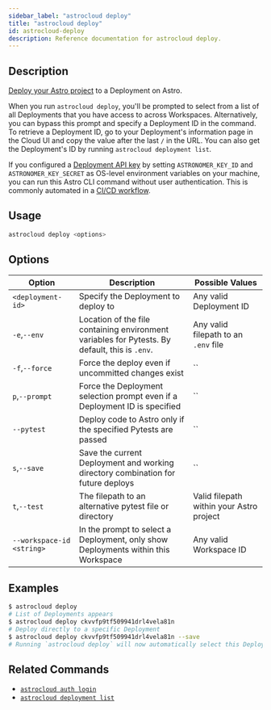 ```yaml
---
sidebar_label: "astrocloud deploy"
title: "astrocloud deploy"
id: astrocloud-deploy
description: Reference documentation for astrocloud deploy.
---
```


## Description

[Deploy your Astro project](deploy-code.md) to a Deployment on Astro.

When you run `astrocloud deploy`, you'll be prompted to select from a list of all Deployments that you have access to across Workspaces. Alternatively, you can bypass this prompt and specify a Deployment ID in the command. To retrieve a Deployment ID, go to your Deployment's information page in the Cloud UI and copy the value after the last `/` in the URL. You can also get the Deployment's ID by running `astrocloud deployment list`.

If you configured a [Deployment API key](api-keys.md) by setting `ASTRONOMER_KEY_ID` and `ASTRONOMER_KEY_SECRET` as OS-level environment variables on your machine, you can run this Astro CLI command without user authentication. This is commonly automated in a [CI/CD workflow](ci-cd.md).

## Usage

```sh
astrocloud deploy <options>
```

## Options

| Option                    | Description                                                                                                       | Possible Values                          |
| ------------------------- | ----------------------------------------------------------------------------------------------------------------- | ---------------------------------------- |
| `<deployment-id>`         | Specify the Deployment to deploy to                                                                              | Any valid Deployment ID           |
| `-e`,`--env`              | Location of the file containing environment variables for Pytests. By default, this is `.env`.                                 | Any valid filepath to an `.env` file     |
| `-f`,`--force`            | Force the deploy even if uncommitted changes exist                                                                | ``                                       |
| `p`,`--prompt`            | Force the Deployment selection prompt even if a Deployment ID is specified                           | ``                                       |
| `--pytest`                | Deploy code to Astro only if the specified Pytests are passed                                                     | ``                                       |
| `s`,`--save`              | Save the current Deployment and working directory combination for future deploys                                              | ``                                       |
| `t`,`--test`              | The filepath to an alternative pytest file or directory | Valid filepath within your Astro project |
| `--workspace-id <string>` | In the prompt to select a Deployment, only show Deployments within this Workspace                                                                             | Any valid Workspace ID                                |

## Examples

```sh
$ astrocloud deploy
# List of Deployments appears
$ astrocloud deploy ckvvfp9tf509941drl4vela81n
# Deploy directly to a specific Deployment
$ astrocloud deploy ckvvfp9tf509941drl4vela81n --save
# Running `astrocloud deploy` will now automatically select this Deployment for your Astro project
```

## Related Commands

- [`astrocloud auth login`](cli-reference/astrocloud-auth-login.md)
- [`astrocloud deployment list`](cli-reference/astrocloud-deployment-list.md)
